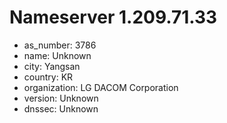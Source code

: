 # Nameserver 1.209.71.33

* as_number: 3786
* name: Unknown
* city: Yangsan
* country: KR
* organization: LG DACOM Corporation
* version: Unknown
* dnssec: Unknown

